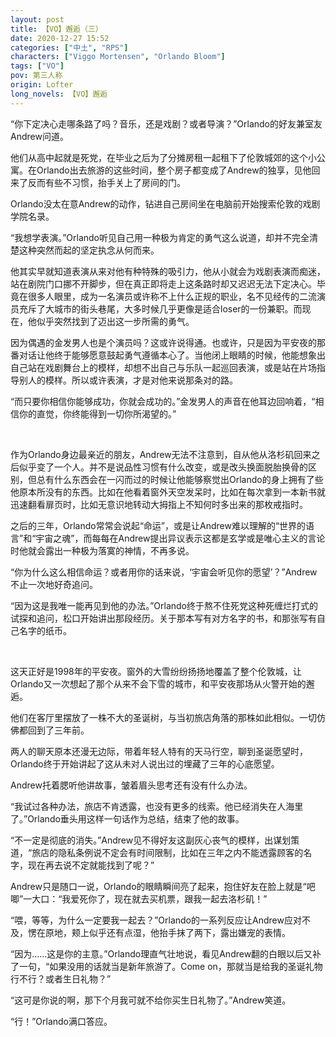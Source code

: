 ```yaml
---
layout: post
title: 【VO】邂逅（三）
date: 2020-12-27 15:52
categories: ["中土", "RPS"]
characters: ["Viggo Mortensen", "Orlando Bloom"]
tags: ["VO"]
pov: 第三人称
origin: Lofter
long_novels: 【VO】邂逅
---
```


“你下定决心走哪条路了吗？音乐，还是戏剧？或者导演？”Orlando的好友兼室友Andrew问道。

他们从高中起就是死党，在毕业之后为了分摊房租一起租下了伦敦城郊的这个小公寓。在Orlando出去旅游的这些时间，整个房子都变成了Andrew的独享，见他回来了反而有些不习惯，抬手关上了房间的门。

Orlando没太在意Andrew的动作，钻进自己房间坐在电脑前开始搜索伦敦的戏剧学院名录。

“我想学表演。”Orlando听见自己用一种极为肯定的勇气这么说道，却并不完全清楚这种突然而起的坚定执念从何而来。

他其实早就知道表演从来对他有种特殊的吸引力，他从小就会为戏剧表演而痴迷，站在剧院门口挪不开脚步，但在真正即将走上这条路时却又迟迟无法下定决心。毕竟在很多人眼里，成为一名演员或许称不上什么正规的职业，名不见经传的二流演员充斥了大城市的街头巷尾，大多时候几乎更像是适合loser的一份兼职。而现在，他似乎突然找到了迈出这一步所需的勇气。

因为偶遇的金发男人也是个演员吗？这或许说得通。也或许，只是因为平安夜的那番对话让他终于能够愿意鼓起勇气遵循本心了。当他闭上眼睛的时候，他能想象出自己站在戏剧舞台上的模样，却想不出自己与乐队一起巡回表演，或是站在片场指导别人的模样。所以或许表演，才是对他来说那条对的路。

“而只要你相信你能够成功，你就会成功的。”金发男人的声音在他耳边回响着，“相信你的直觉，你终能得到一切你所渴望的。”

<br>

作为Orlando身边最亲近的朋友，Andrew无法不注意到，自从他从洛杉矶回来之后似乎变了一个人。并不是说品性习惯有什么改变，或是改头换面脱胎换骨的区别，但总有什么东西会在一闪而过的时候让他能够察觉出Orlando的身上拥有了些他原本所没有的东西。比如在他看着窗外天空发呆时，比如在每次拿到一本新书就迅速翻看扉页时，比如无意识地转动大拇指上不知何时多出来的那枚戒指时。

之后的三年，Orlando常常会说起“命运”，或是让Andrew难以理解的“世界的语言”和“宇宙之魂”，而每每在Andrew提出异议表示这都是玄学或是唯心主义的言论时他就会露出一种极为落寞的神情，不再多说。

“你为什么这么相信命运？或者用你的话来说，‘宇宙会听见你的愿望’？”Andrew不止一次地好奇追问。

“因为这是我唯一能再见到他的办法。”Orlando终于熬不住死党这种死缠烂打式的试探和追问，松口开始讲出那段经历。关于那本写有对方名字的书，和那张写有自己名字的纸币。

<br>

这天正好是1998年的平安夜。窗外的大雪纷纷扬扬地覆盖了整个伦敦城，让Orlando又一次想起了那个从来不会下雪的城市，和平安夜那场从火警开始的邂逅。

他们在客厅里摆放了一株不大的圣诞树，与当初旅店角落的那株如此相似。一切仿佛都回到了三年前。

两人的聊天原本还漫无边际，带着年轻人特有的天马行空，聊到圣诞愿望时，Orlando终于开始讲起了这从未对人说出过的埋藏了三年的心底愿望。

Andrew托着腮听他讲故事，皱着眉头思考还有没有什么办法。

“我试过各种办法，旅店不肯透露，也没有更多的线索。他已经消失在人海里了。”Orlando垂头用这样一句话作为总结，结束了他的故事。

“不一定是彻底的消失。”Andrew见不得好友这副灰心丧气的模样，出谋划策道，“旅店的隐私条例说不定会有时间限制，比如在三年之内不能透露顾客的名字，现在再去说不定就能找到了呢？”

Andrew只是随口一说，Orlando的眼睛瞬间亮了起来，抱住好友在脸上就是“吧唧”一大口：“我爱死你了，现在就去买机票，跟我一起去洛杉矶！”

“喂，等等，为什么一定要我一起去？”Orlando的一系列反应让Andrew应对不及，愣在原地，颊上似乎还有点湿，他抬手抹了两下，露出嫌宠的表情。

“因为……这是你的主意。”Orlando理直气壮地说，看见Andrew翻的白眼以后又补了一句，“如果没用的话就当是新年旅游了。Come on，那就当是给我的圣诞礼物行不行？或者生日礼物？”

“这可是你说的啊，那下个月我可就不给你买生日礼物了。”Andrew笑道。

“行！”Orlando满口答应。

